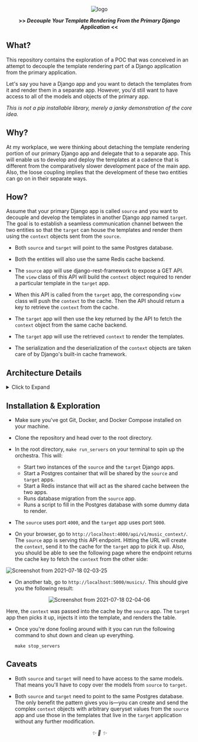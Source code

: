 
<div align="center">

![logo](https://user-images.githubusercontent.com/30027932/126043848-33cbf444-89e0-4c4d-afa0-ea1bfa2e4736.png)

<strong>>> <i>Decouple Your Template Rendering From the Primary Django Application</i> <<</strong>

</div>

## What?

This repository contains the exploration of a POC that was conceived in an attempt to decouple the template rendering part of a Django application from the primary application.

Let's say you have a Django app and you want to detach the templates from it and render them in a separate app. However, you'd still want to have access to all of the models and objects of the primary app.

*This is not a pip installable library, merely a janky demonstration of the core idea.*

## Why?

At my workplace, we were thinking about detaching the template rendering portion of our primary Django app and delegate that to a separate app. This will enable us to develop and deploy the templates at a cadence that is different from the comparatively slower development pace of the main app. Also, the loose coupling implies that the development of these two entities can go on in their separate ways.

## How?

Assume that your primary Django app is called `source` and you want to decouple and develop the templates in another Django app named `target`. The goal is to establish a seamless communication channel between the two entities so that the `target` can house the templates and render them using the `context` objects sent from the `source`.

* Both `source` and `target` will point to the same Postgres database.

* Both the entities will also use the same Redis cache backend.

* The `source` app will use django-rest-framework to expose a GET API. The `view` class of this API will build the `context` object required to render a particular template in the `target` app.

* When this API is called from the `target` app, the corresponding `view` class will push the `context` to the cache. Then the API should return a key to retrieve the `context` from the cache.

* The `target` app will then use the key returned by the API to fetch the `context` object from the same cache backend.

* The `target` app will use the retrieved `context` to render the templates.

* The serialization and the deserialization of the `context` objects are taken care of by Django's built-in cache framework.


## Architecture Details

<details><summary>Click to Expand</summary>

The repository contains the code for two Django applications, the `source` and the `target` app.

### Source App


The `source` app looks like any other Django application. In this demonstration, most of the modules in the `source` app are empty. It uses the Postgres database as its primary data container and Redis for caching purposes. You can find the details in `source/source/settings.py` file.

It contains a single sub app named `app`. In the `app`, there are two models—`Musician` and `Album`. An `Album` has a foreign key relationship with a `Musician`.

```python
# source/app/models.py

from django.db import models


class Musician(models.Model):
    first_name = models.CharField(max_length=50)
    last_name = models.CharField(max_length=50)
    instrument = models.CharField(max_length=100)


class Album(models.Model):
    artist = models.ForeignKey(
        Musician,
        on_delete=models.SET_NULL,
        null=True,
        related_name="albums",
    )
    name = models.CharField(max_length=100)
    release_date = models.DateField()
    num_stars = models.IntegerField()

```

Now, if you look into the `source/app/apis.py` file, you'll see that's where the magic happens.

```python

from uuid import uuid4

from django.core.cache import cache
from rest_framework import serializers, views
from rest_framework.response import Response

from .models import Album, Musician


class MusicContextSerializer(serializers.Serializer):
    """Your data serializer, define your fields here."""

    key = serializers.CharField()


class MusicContextAPIView(views.APIView):
    """Returns the cache record key that contains the music context object."""

    def get(self, request):
        # Getting the object querysets.
        musicians = Musician.objects.all()
        albums = Album.objects.all()

        # Generating key to store the context against.
        music_context_key = str(uuid4())

        # Building the context required to render the html.
        music_context_val = {
            "musicians": musicians,
            "albums": albums,
        }

        # Storing the context in the shared cache.
        cache.set(music_context_key, music_context_val)

        # Returning the key to get the context from the other app.
        data = {"key": music_context_key}
        results = MusicContextSerializer(data).data

        return Response(results)
```

Here, we're exposing a GET API that is accessible from `http://localhost:4000/api/v1/music_context`. Notice how the `get` method first queries the database to build the `musicians` and `albums` queryset. Then it constructs the `context` and sends it to the cache with a random UUID key. The API then returns the key and it will later be used by the `target` app to retrieve the `context` object and render the template.


### Target App

The directory structure of the `target` app mimics that of the `source` app. Here, too, the sub app is called `app`. Notice that the `app` folder contains a `templates` directory. The `target` app uses the `context` sent by the `source` and the `templates/index.html` template retrieves the data from the Postgres database using the querysets from the `context`.

In the `target` app, interesting things only happen in the `target/app/views.py` module and the `target/templates/index.html` file.

```python
from __future__ import annotations

import typing
from dataclasses import dataclass
from http import HTTPStatus as http_status

import httpx
from django.core.cache import cache
from django.shortcuts import render
from django.views import View

if typing.TYPE_CHECKING:
    from django.db.models import QuerySet

    from target.app import models as target_models


@dataclass
class MusicContextShape:
    """This is going to be the shape of the retrieved context."""

    musicians: QuerySet[target_models.Musician]
    albums: QuerySet[target_models.Album]


class MusicView(View):
    def get(self, request):
        with httpx.Client(http2=True) as session:
            res = session.get("http://source:4000/api/v1/music_context")
            if res.status_code == http_status.OK:
                key = res.json()["key"]
            else:
                raise httpx.ConnectError("cannot connect to server")

        context = cache.get(key)
        print(context["albums"][0].artist)
        if context.keys() == MusicContextShape.__dataclass_fields__.keys():

            return render(request, "index.html", context)
        else:
            raise ValueError("unexpected context shape")
```

Here, the dataclass `MusicContextShape` is used to validate the expected `context` shape from the cache. Notice that inside the `get` method of the `MusicView` class, `httpx` library was used to make a get API call to the API exposed by the `source` app.

The API returns the cache key where the `context` lives inside the Redis database. The retrieved `context` is then injected into the template. If you take a look at the template, you'll see how it uses the queryset objects inside the `context` to display data. Here's the core content of the template:

```html
...

<div class="container">
  &nbsp;
  <div align="center">
  <h2>Discography</h2>
  </div>
  &nbsp;
  <table class="table">
    <thead class="thead-dark">
      <tr>
        <th>Artist Name</th>
        <th>Preferred Instrument</th>
        <th>Album Name</th>
        <th>Album Released</th>
        <th>Album Rating</th>
      </tr>
    </thead>
    <tbody>
    {% for album in albums %}
      <tr>
        <td>{{album.artist.first_name}} {{album.artist.last_name}}</td>
        <td>{{album.artist.instrument}}</td>
        <td>{{album.name}}</td>
        <td>{{album.release_date}}</td>
        <td>{{album.num_stars}}</td>
      </tr>
    {% endfor %}
    </tbody>
  </table>
</div>

...

```

### Orchestration & Containerization

This demonstration uses Docker and Docker Compose to orchestrate the different entities required for it to work. The 4 primary building blocks of the POC are:

* A `source` app instance which can be regarded as the primary application.

* A `target` app instance which renders the template using the data sent by the `source` app.

* Postgres database as the primary data container. Both the `source` and the `target` app points to this. However, the `target` app never migrates or mutates the database. It has a read-only relationship with the main DB.

* Redis database as the shared cache channel between `source` and `target`.

The simplified topology diagram looks roughly like this:

![topology](https://user-images.githubusercontent.com/30027932/126051355-af1faae6-0a30-4f80-91ea-cfe30cd30fc7.png)


The `docker-compose.yml` file orchestrates the services in a stateless fashion. That means data is created and destroyed every time you spin up and put down the containers.

**Migration and mutation of the primary database only happens in the `source` app. The `target` app isn't supposed to migrate or change the DB.**



</details>

## Installation & Exploration

* Make sure you've got Git, Docker, and Docker Compose installed on your machine.

* Clone the repository and head over to the root directory.

* In the root directory, `make run_servers` on your terminal to spin up the orchestra. This will:

    * Start two instances of the `source` and the `target` Django apps.
    * Start a Postgres container that will be shared by the `source` and `target` apps.
    * Start a Redis instance that will act as the shared cache between the two apps.
    * Runs database migration from the `source` app.
    * Runs a script to fill in the Postgres database with some dummy data to render.

* The `source` uses port `4000`, and the `target` app uses port `5000`.

* On your browser, go to `http://localhost:4000/api/v1/music_context/`. The `source` app is serving this API endpoint. Hitting the URL will create the `context`, send it to the cache for the `target` app to pick it up. Also, you should be able to see the following page where the endpoint returns the cache key to fetch the `context` from the other side:

![Screenshot from 2021-07-18 02-03-25](https://user-images.githubusercontent.com/30027932/126048231-a754e0aa-c686-4fc2-bef6-3458925f9c2d.png)


* On another tab, go to `http://localhost:5000/musics/`. This should give you the following result:

<div align="center">

![Screenshot from 2021-07-18 02-04-06](https://user-images.githubusercontent.com/30027932/126048233-49fd3162-92c6-4a70-b485-636ed3c7992b.png)

</div>

Here, the `context` was passed into the cache by the `source` app. The `target` app then picks it up, injects it into the template, and renders the table.

* Once you're done fooling around with it you can run the following command to shut down and clean up everything.

    ```
    make stop_servers
    ```


## Caveats

* Both `source` and `target` will need to have access to the same models. That means you'll have to copy over the models from `source` to `target`.

* Both `source` and `target` need to point to the same Postgres database. The only benefit the pattern gives you is—you can create and send the complex `context` objects with arbitrary queryset values from the `source` app and use those in the templates that live in the `target` application without any further modification.



<div align="center">
<i> ✨ 🍰 ✨ </i>
</div>
